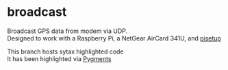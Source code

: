 broadcast
=========

Broadcast GPS data from modem via UDP. <br/>
Designed to work with a Raspberry Pi, a NetGear AirCard 341U, and [pisetup](https://github.com/toukmond/pisetup)

This branch hosts sytax highlighted code <br />
It has been highlighted via [Pygments](http://pygments.org/)
